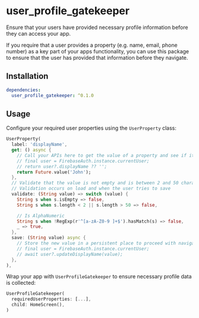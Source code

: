 # user_profile_gatekeeper

Ensure that your users have provided necessary profile information before they can access your app.

If you require that a user provides a property (e.g. name, email, phone number) as a key part of your apps functionality, you can use this package to ensure that the user has provided that information before they navigate.

## Installation

```yaml
dependencies:
  user_profile_gatekeeper: ^0.1.0
```

## Usage

Configure your required user properties using the `UserProperty` class:
```dart
UserProperty(
  label: 'displayName',
  get: () async {
    // Call your APIs here to get the value of a property and see if it's set
    // final user = FirebaseAuth.instance.currentUser;
    // return user?.displayName ?? '';
    return Future.value('John');
  },
  // Validate that the value is not empty and is between 2 and 50 characters
  // Validation occurs on load and when the user tries to save
  validate: (String value) => switch (value) {
    String s when s.isEmpty => false,
    String s when s.length < 2 || s.length > 50 => false,

    // Is AlphaNumeric
    String s when !RegExp(r'^[a-zA-Z0-9 ]+$').hasMatch(s) => false,
    _ => true,
  },
  save: (String value) async {
    // Store the new value in a persistent place to proceed with navigation
    // final user = FirebaseAuth.instance.currentUser;
    // await user?.updateDisplayName(value);
  },
),
```

Wrap your app with `UserProfileGatekeeper` to ensure necessary profile data is collected:
```dart
UserProfileGatekeeper(
  requiredUserProperties: [...],
  child: HomeScreen(),
)
```

